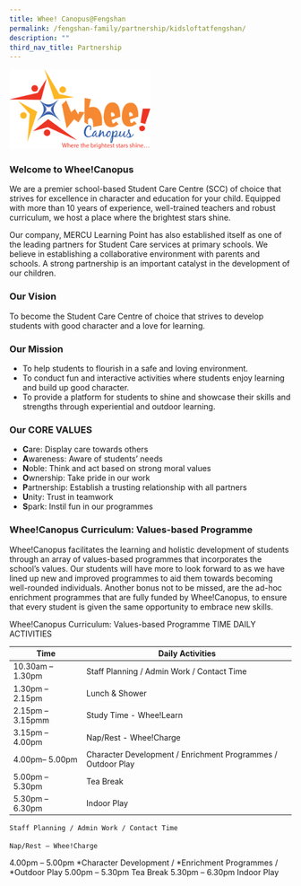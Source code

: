 ```yaml
---
title: Whee! Canopus@Fengshan
permalink: /fengshan-family/partnership/kidsloftatfengshan/
description: ""
third_nav_title: Partnership
---
```

<p style="text-align: center;"><strong></strong></p>
<img style="width: 50%;" src="/images/whee.png">

### Welcome to Whee!Canopus

We are a premier school-based Student Care Centre (SCC) of choice that strives for excellence in character and education for your child.
Equipped with more than 10 years of experience, well-trained teachers and robust curriculum, we host a place where the brightest stars shine.

Our company, MERCU Learning Point has also established itself as one of the leading partners for Student Care services at primary schools.
We believe in establishing a collaborative environment with parents and schools. A strong partnership is an important catalyst in the development of our children.

### Our Vision
To become the Student Care Centre of choice that strives to develop students with good character and a love for learning.

### Our Mission
* To help students to flourish in a safe and loving environment.
* To conduct fun and interactive activities where students enjoy learning and build up good character.
* To provide a platform for students to shine and showcase their skills and strengths through experiential and outdoor learning.

### Our CORE VALUES
* **C**are: Display care towards others
* **A**wareness: Aware of students’ needs
* **N**oble: Think and act based on strong moral values
* **O**wnership: Take pride in our work
* **P**artnership: Establish a trusting relationship with all partners
* **U**nity: Trust in teamwork
* **S**park: Instil fun in our programmes

### Whee!Canopus Curriculum: Values-based Programme

Whee!Canopus facilitates the learning and holistic development of students through an array of values-based programmes that incorporates the school’s values. 
Our students will have more to look forward to as we have lined up new and improved programmes to aid them towards becoming well-rounded individuals.
Another bonus not to be missed, are the ad-hoc enrichment programmes that are fully funded by Whee!Canopus, to ensure that every student is given the same opportunity to embrace new skills.



Whee!Canopus Curriculum: Values-based Programme
TIME	DAILY ACTIVITIES


| Time | Daily Activities|
| -------- | -------- |
| 10.30am – 1.30pm   | Staff Planning / Admin Work / Contact Time    | 
|1.30pm – 2.15pm  | Lunch  &amp; Shower    | 
| 2.15pm – 3.15pmm   | Study Time -  Whee!Learn     | 
| 3.15pm – 4.00pm   | Nap/Rest - Whee!Charge   | 
| 4.00pm– 5.00pm   | Character Development / Enrichment Programmes / Outdoor Play   | 
| 5.00pm – 5.30pm   | Tea Break    | 
| 5.30pm – 6.30pm   | Indoor Play    | 

	Staff Planning / Admin Work / Contact Time
	
	Nap/Rest – Whee!Charge
4.00pm – 5.00pm	*Character Development / *Enrichment Programmes / *Outdoor Play 
5.00pm – 5.30pm	Tea Break
5.30pm – 6.30pm	Indoor Play